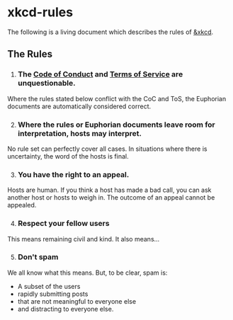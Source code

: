 # xkcd-rules

The following is a living document which describes the rules of [&xkcd](https://euphoria.io/room/xkcd).

## The Rules

1. ### The [Code of Conduct](https://euphoria.io/about/conduct) and [Terms of Service](https://euphoria.io/about/terms) are unquestionable.
Where the rules stated below conflict with the CoC and ToS, the Euphorian documents are automatically considered correct.

2. ### Where the rules or Euphorian documents leave room for interpretation, hosts may interpret.
No rule set can perfectly cover all cases. In situations where there is uncertainty, the word of the hosts is final.

3. ### You have the right to an appeal.
Hosts are human. If you think a host has made a bad call, you can ask another host or hosts to weigh in. The outcome of an appeal cannot be appealed.

4. ### Respect your fellow users
This means remaining civil and kind. It also means...

5. ### Don't spam
We all know what this means. But, to be clear, spam is:
- A subset of the users
- rapidly submitting posts
- that are not meaningful to everyone else
- and distracting to everyone else.
